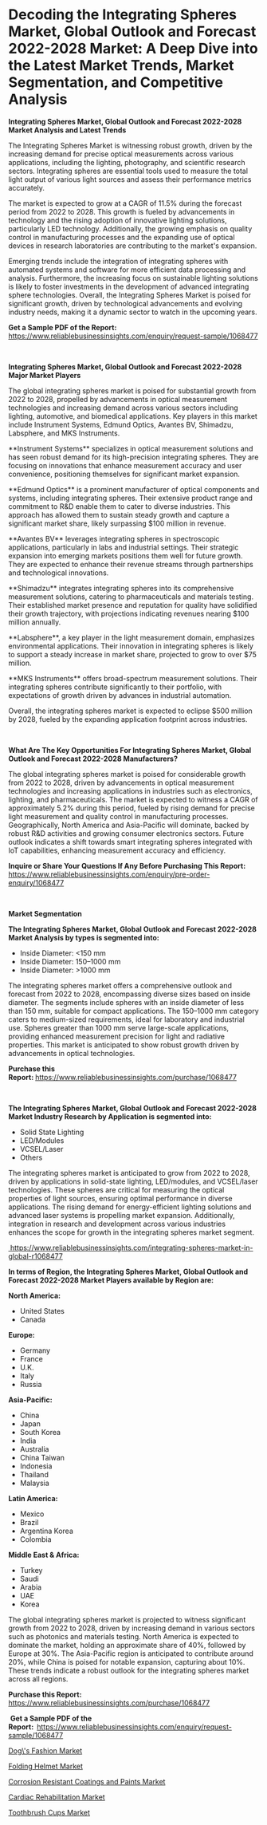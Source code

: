 <p><h1>Decoding the Integrating Spheres Market, Global Outlook and Forecast 2022-2028 Market: A Deep Dive into the Latest Market Trends, Market Segmentation, and Competitive Analysis</h1></p><p><strong>Integrating Spheres Market, Global Outlook and Forecast 2022-2028 Market Analysis and Latest Trends</strong></p>
<p><p>The Integrating Spheres Market is witnessing robust growth, driven by the increasing demand for precise optical measurements across various applications, including the lighting, photography, and scientific research sectors. Integrating spheres are essential tools used to measure the total light output of various light sources and assess their performance metrics accurately. </p><p>The market is expected to grow at a CAGR of 11.5% during the forecast period from 2022 to 2028. This growth is fueled by advancements in technology and the rising adoption of innovative lighting solutions, particularly LED technology. Additionally, the growing emphasis on quality control in manufacturing processes and the expanding use of optical devices in research laboratories are contributing to the market's expansion.</p><p>Emerging trends include the integration of integrating spheres with automated systems and software for more efficient data processing and analysis. Furthermore, the increasing focus on sustainable lighting solutions is likely to foster investments in the development of advanced integrating sphere technologies. Overall, the Integrating Spheres Market is poised for significant growth, driven by technological advancements and evolving industry needs, making it a dynamic sector to watch in the upcoming years.</p></p>
<p><strong>Get a Sample PDF of the Report:&nbsp;</strong> <a href="https://www.reliablebusinessinsights.com/enquiry/request-sample/1068477">https://www.reliablebusinessinsights.com/enquiry/request-sample/1068477</a></p>
<p>&nbsp;</p>
<p><strong>Integrating Spheres Market, Global Outlook and Forecast 2022-2028 Major Market Players</strong></p>
<p><p>The global integrating spheres market is poised for substantial growth from 2022 to 2028, propelled by advancements in optical measurement technologies and increasing demand across various sectors including lighting, automotive, and biomedical applications. Key players in this market include Instrument Systems, Edmund Optics, Avantes BV, Shimadzu, Labsphere, and MKS Instruments.</p><p>**Instrument Systems** specializes in optical measurement solutions and has seen robust demand for its high-precision integrating spheres. They are focusing on innovations that enhance measurement accuracy and user convenience, positioning themselves for significant market expansion.</p><p>**Edmund Optics** is a prominent manufacturer of optical components and systems, including integrating spheres. Their extensive product range and commitment to R&D enable them to cater to diverse industries. This approach has allowed them to sustain steady growth and capture a significant market share, likely surpassing $100 million in revenue.</p><p>**Avantes BV** leverages integrating spheres in spectroscopic applications, particularly in labs and industrial settings. Their strategic expansion into emerging markets positions them well for future growth. They are expected to enhance their revenue streams through partnerships and technological innovations.</p><p>**Shimadzu** integrates integrating spheres into its comprehensive measurement solutions, catering to pharmaceuticals and materials testing. Their established market presence and reputation for quality have solidified their growth trajectory, with projections indicating revenues nearing $100 million annually.</p><p>**Labsphere**, a key player in the light measurement domain, emphasizes environmental applications. Their innovation in integrating spheres is likely to support a steady increase in market share, projected to grow to over $75 million.</p><p>**MKS Instruments** offers broad-spectrum measurement solutions. Their integrating spheres contribute significantly to their portfolio, with expectations of growth driven by advances in industrial automation.</p><p>Overall, the integrating spheres market is expected to eclipse $500 million by 2028, fueled by the expanding application footprint across industries.</p></p>
<p>&nbsp;</p>
<p><strong>What Are The Key Opportunities For Integrating Spheres Market, Global Outlook and Forecast 2022-2028 Manufacturers?</strong></p>
<p><p>The global integrating spheres market is poised for considerable growth from 2022 to 2028, driven by advancements in optical measurement technologies and increasing applications in industries such as electronics, lighting, and pharmaceuticals. The market is expected to witness a CAGR of approximately 5.2% during this period, fueled by rising demand for precise light measurement and quality control in manufacturing processes. Geographically, North America and Asia-Pacific will dominate, backed by robust R&D activities and growing consumer electronics sectors. Future outlook indicates a shift towards smart integrating spheres integrated with IoT capabilities, enhancing measurement accuracy and efficiency.</p></p>
<p><strong>Inquire or Share Your Questions If Any Before Purchasing This Report:</strong> <a href="https://www.reliablebusinessinsights.com/enquiry/pre-order-enquiry/1068477">https://www.reliablebusinessinsights.com/enquiry/pre-order-enquiry/1068477</a></p>
<p>&nbsp;</p>
<p><strong>Market Segmentation</strong></p>
<p><strong>The Integrating Spheres Market, Global Outlook and Forecast 2022-2028 Market Analysis by types is segmented into:</strong></p>
<p><ul><li>Inside Diameter: <150 mm</li><li>Inside Diameter: 150–1000 mm</li><li>Inside Diameter: >1000 mm</li></ul></p>
<p><p>The integrating spheres market offers a comprehensive outlook and forecast from 2022 to 2028, encompassing diverse sizes based on inside diameter. The segments include spheres with an inside diameter of less than 150 mm, suitable for compact applications. The 150–1000 mm category caters to medium-sized requirements, ideal for laboratory and industrial use. Spheres greater than 1000 mm serve large-scale applications, providing enhanced measurement precision for light and radiative properties. This market is anticipated to show robust growth driven by advancements in optical technologies.</p></p>
<p><strong>Purchase this Report:&nbsp;</strong><a href="https://www.reliablebusinessinsights.com/purchase/1068477">https://www.reliablebusinessinsights.com/purchase/1068477</a></p>
<p>&nbsp;</p>
<p><strong>The Integrating Spheres Market, Global Outlook and Forecast 2022-2028 Market Industry Research by Application is segmented into:</strong></p>
<p><ul><li>Solid State Lighting</li><li>LED/Modules</li><li>VCSEL/Laser</li><li>Others</li></ul></p>
<p><p>The integrating spheres market is anticipated to grow from 2022 to 2028, driven by applications in solid-state lighting, LED/modules, and VCSEL/laser technologies. These spheres are critical for measuring the optical properties of light sources, ensuring optimal performance in diverse applications. The rising demand for energy-efficient lighting solutions and advanced laser systems is propelling market expansion. Additionally, integration in research and development across various industries enhances the scope for growth in the integrating spheres market segment.</p></p>
<p><a href="https://www.reliablebusinessinsights.com/integrating-spheres-market-in-global-r1068477">&nbsp;https://www.reliablebusinessinsights.com/integrating-spheres-market-in-global-r1068477</a></p>
<p><strong>In terms of Region, the Integrating Spheres Market, Global Outlook and Forecast 2022-2028 Market Players available by Region are:</strong></p>
<p>
    <p> <strong> North America: </strong>
        <ul>
            <li>United States</li>
            <li>Canada</li>
        </ul>
        </p> 
    <p> <strong> Europe: </strong>
        <ul>
            <li>Germany</li>
            <li>France</li>
            <li>U.K.</li>
            <li>Italy</li>
            <li>Russia</li>
        </ul>
        </p> 
    <p> <strong> Asia-Pacific: </strong>
        <ul>
            <li>China</li>
            <li>Japan</li>
            <li>South Korea</li>
            <li>India</li>
            <li>Australia</li>
            <li>China Taiwan</li>
            <li>Indonesia</li>
            <li>Thailand</li>
            <li>Malaysia</li>
        </ul>
        </p> 
    <p> <strong> Latin America: </strong>
        <ul>
            <li>Mexico</li>
            <li>Brazil</li>
            <li>Argentina Korea</li>
            <li>Colombia</li>
        </ul>
        </p> 
    <p> <strong> Middle East & Africa: </strong>
        <ul>
            <li>Turkey</li>
            <li>Saudi</li>
            <li>Arabia</li>
            <li>UAE</li>
            <li>Korea</li>
        </ul>
    </p>
    </p>
<p><p>The global integrating spheres market is projected to witness significant growth from 2022 to 2028, driven by increasing demand in various sectors such as photonics and materials testing. North America is expected to dominate the market, holding an approximate share of 40%, followed by Europe at 30%. The Asia-Pacific region is anticipated to contribute around 20%, while China is poised for notable expansion, capturing about 10%. These trends indicate a robust outlook for the integrating spheres market across all regions.</p></p>
<p><strong>Purchase this Report: </strong><a href="https://www.reliablebusinessinsights.com/purchase/1068477">https://www.reliablebusinessinsights.com/purchase/1068477</a></p>
<p>&nbsp;<strong>Get a Sample PDF of the Report:&nbsp;&nbsp;</strong><a href="https://www.reliablebusinessinsights.com/enquiry/request-sample/1068477">https://www.reliablebusinessinsights.com/enquiry/request-sample/1068477</a></p>
<p><strong></strong></p>
<p><p><a href="https://medium.com/@ornellwebster/dog-s-fashion-market-size-is-growing-at-cagr-of-9-7-a1b34423f9a7">Dog\'s Fashion Market</a></p><p><a href="https://www.linkedin.com/pulse/analyzing-folding-helmet-market-dynamics-growth-drivers-forecasted-ihdec?trackingId=gFe0pQGoTM2xQaksQkv67w%3D%3D">Folding Helmet Market</a></p><p><a href="https://medium.com/@rachel.payne546456/global-corrosion-resistant-coatings-and-paints-market-size-and-market-trends-analysis-by-regional-8e80dce303cb">Corrosion Resistant Coatings and Paints Market</a></p><p><a href="https://www.linkedin.com/pulse/cardiac-rehabilitation-market-size-growth-trends-statistics-144wc?trackingId=ZWluUVn8ToCO1J4ReAedvQ%3D%3D">Cardiac Rehabilitation Market</a></p><p><a href="https://www.linkedin.com/pulse/global-toothbrush-cups-market-trends-insights-growth-fnmoc?trackingId=ulSAUKoJTIeStnzU%2B9qJng%3D%3D">Toothbrush Cups Market</a></p></p>